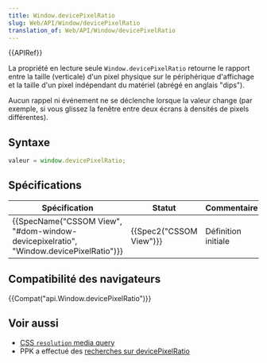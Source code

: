```yaml
---
title: Window.devicePixelRatio
slug: Web/API/Window/devicePixelRatio
translation_of: Web/API/Window/devicePixelRatio
---
```

{{APIRef}}

La propriété en lecture seule `Window.devicePixelRatio` retourne le rapport entre la taille (verticale) d'un pixel physique sur le périphérique d'affichage et la taille d'un pixel indépendant du matériel (abrégé en anglais "dips").

Aucun rappel ni événement ne se déclenche lorsque la valeur change (par exemple, si vous glissez la fenêtre entre deux écrans à densités de pixels différentes).

## Syntaxe

```js
valeur = window.devicePixelRatio;
```

## Spécifications

| Spécification                                                                                                    | Statut                           | Commentaire         |
| ---------------------------------------------------------------------------------------------------------------- | -------------------------------- | ------------------- |
| {{SpecName("CSSOM View", "#dom-window-devicepixelratio", "Window.devicePixelRatio")}} | {{Spec2("CSSOM View")}} | Définition initiale |

## Compatibilité des navigateurs

{{Compat("api.Window.devicePixelRatio")}}

## Voir aussi

- [CSS `resolution` media query](/en-US/docs/Web/CSS/@media/resolution)
- PPK a effectué des [recherches sur devicePixelRatio](http://www.quirksmode.org/blog/archives/2012/06/devicepixelrati.html)
